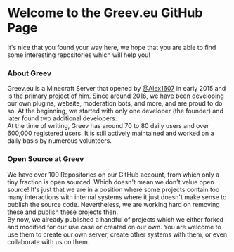 # Welcome to the Greev.eu GitHub Page 

It's nice that you found your way here, we hope that you are able to find some interesting repositories which will help you!  

### About Greev
Greev.eu is a Minecraft Server that opened by [@Alex1607](https://github.com/Alex1607) in early 2015  and is the primary project of him. Since around 2016, we have been developing our own plugins, website, moderation bots, and more, and are proud to do so. At the beginning, we started with only one developer (the founder) and later found two additional developers.  
At the time of writing, Greev has around 70 to 80 daily users and over 600,000 registered users. It is still actively maintained and worked on a daily basis by numerous volunteers.

### Open Source at Greev
We have over 100 Repositories on our GitHub account, from which only a tiny fraction is open sourced. Which doesn't mean we don't value open source! It's just that we are in a position where some projects contain too many interactions with internal systems where it just doesn't make sense to publish the source code. Nevertheless, we are working hard on removing these and publish these projects then.  
By now, we already published a handful of projects which we either forked and modified for our use case or created on our own. You are welcome to use them to create our own server, create other systems with them, or even collaborate with us on them.
